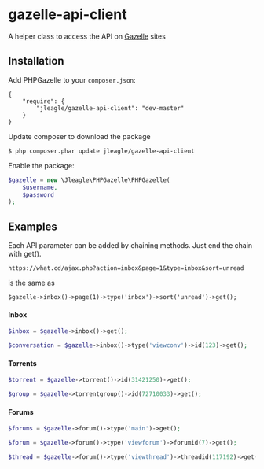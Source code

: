 gazelle-api-client
==================

A helper class to access the API on [Gazelle](https://github.com/WhatCD/Gazelle/wiki/JSON-API-Documentation) sites

## Installation

Add PHPGazelle to your `composer.json`:

    {
        "require": {
            "jleagle/gazelle-api-client": "dev-master"
        }
    }


Update composer to download the package

    $ php composer.phar update jleagle/gazelle-api-client

Enable the package:
```php
$gazelle = new \Jleagle\PHPGazelle\PHPGazelle(
	$username,
	$password
);
```

## Examples

Each API parameter can be added by chaining methods.
Just end the chain with get().

`https://what.cd/ajax.php?action=inbox&page=1&type=inbox&sort=unread`

is the same as

`$gazelle->inbox()->page(1)->type('inbox')->sort('unread')->get();`

#### Inbox

```php
$inbox = $gazelle->inbox()->get();

$conversation = $gazelle->inbox()->type('viewconv')->id(123)->get();
```

#### Torrents

```php
$torrent = $gazelle->torrent()->id(31421250)->get();

$group = $gazelle->torrentgroup()->id(72710033)->get();
```

#### Forums

```php
$forums = $gazelle->forum()->type('main')->get();

$forum = $gazelle->forum()->type('viewforum')->forumid(7)->get();

$thread = $gazelle->forum()->type('viewthread')->threadid(117192)->get();
```
